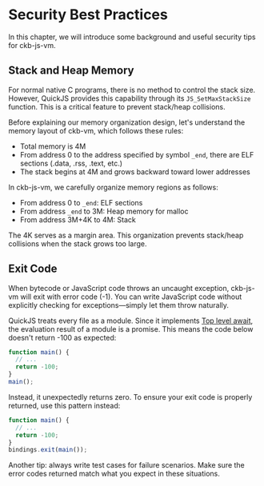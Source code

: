 # Security Best Practices

In this chapter, we will introduce some background and useful security tips for ckb-js-vm.

## Stack and Heap Memory

For normal native C programs, there is no method to control the stack size. However, QuickJS provides this capability
through its `JS_SetMaxStackSize` function. This is a critical feature to prevent stack/heap collisions.

Before explaining our memory organization design, let's understand the memory layout of ckb-vm, which follows these rules:
- Total memory is 4M
- From address 0 to the address specified by symbol `_end`, there are ELF sections (.data, .rss, .text, etc.)
- The stack begins at 4M and grows backward toward lower addresses

In ckb-js-vm, we carefully organize memory regions as follows:
- From address 0 to `_end`: ELF sections
- From address `_end` to 3M: Heap memory for malloc
- From address 3M+4K to 4M: Stack

The 4K serves as a margin area. This organization prevents stack/heap collisions when the stack grows too large.

## Exit Code

When bytecode or JavaScript code throws an uncaught exception, ckb-js-vm will exit with error code (-1).
You can write JavaScript code without explicitly checking for exceptions—simply let them throw naturally.

QuickJS treats every file as a module. Since it implements [Top level await](https://developer.mozilla.org/en-US/docs/Web/JavaScript/Reference/Operators/await#top_level_await),
the evaluation result of a module is a promise. This means the code below doesn't return -100 as expected:

  ```js
  function main() {
    // ...
    return -100;
  }
  main();
  ```

Instead, it unexpectedly returns zero. To ensure your exit code is properly returned, use this pattern instead:

  ```js
  function main() {
    // ...
    return -100;
  }
  bindings.exit(main());
  ```

Another tip: always write test cases for failure scenarios. Make sure the error codes returned match what you
expect in these situations.
